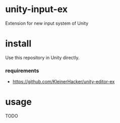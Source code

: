 # unity-input-ex
Extension for new input system of Unity

# install
Use this repository in Unity directly.

### requirements
* https://github.com/KleinerHacker/unity-editor-ex

# usage
TODO
